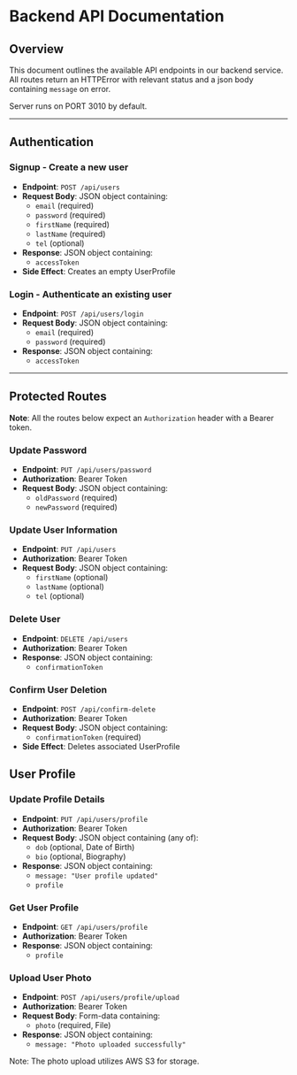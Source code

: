 # Backend API Documentation

## Overview
This document outlines the available API endpoints in our backend service. All routes return an HTTPError with relevant status and a json body containing `message` on error.

Server runs on PORT 3010 by default.

---

## Authentication

### Signup - Create a new user

- **Endpoint**: `POST /api/users`
- **Request Body**: JSON object containing:
  - `email` (required)
  - `password` (required)
  - `firstName` (required)
  - `lastName` (required)
  - `tel` (optional)
- **Response**: JSON object containing:
  - `accessToken`
- **Side Effect**: Creates an empty UserProfile

### Login - Authenticate an existing user

- **Endpoint**: `POST /api/users/login`
- **Request Body**: JSON object containing:
  - `email` (required)
  - `password` (required)
- **Response**: JSON object containing:
  - `accessToken`

---

## Protected Routes
**Note**: All the routes below expect an `Authorization` header with a Bearer token.

### Update Password

- **Endpoint**: `PUT /api/users/password`
- **Authorization**: Bearer Token
- **Request Body**: JSON object containing:
  - `oldPassword` (required)
  - `newPassword` (required)

### Update User Information

- **Endpoint**: `PUT /api/users`
- **Authorization**: Bearer Token
- **Request Body**: JSON object containing:
  - `firstName` (optional)
  - `lastName` (optional)
  - `tel` (optional)

### Delete User

- **Endpoint**: `DELETE /api/users`
- **Authorization**: Bearer Token
- **Response**: JSON object containing:
  - `confirmationToken`

### Confirm User Deletion

- **Endpoint**: `POST /api/confirm-delete`
- **Authorization**: Bearer Token
- **Request Body**: JSON object containing:
  - `confirmationToken` (required)
- **Side Effect**: Deletes associated UserProfile

## User Profile

### Update Profile Details

- **Endpoint**: `PUT /api/users/profile`
- **Authorization**: Bearer Token
- **Request Body**: JSON object containing (any of):
  - `dob` (optional, Date of Birth)
  - `bio` (optional, Biography)
- **Response**: JSON object containing:
  - `message: "User profile updated"`
  - `profile`

### Get User Profile

- **Endpoint**: `GET /api/users/profile`
- **Authorization**: Bearer Token
- **Response**: JSON object containing:
  - `profile`

### Upload User Photo

- **Endpoint**: `POST /api/users/profile/upload`
- **Authorization**: Bearer Token
- **Request Body**: Form-data containing:
  - `photo` (required, File)
- **Response**: JSON object containing:
  - `message: "Photo uploaded successfully"`

Note: The photo upload utilizes AWS S3 for storage.